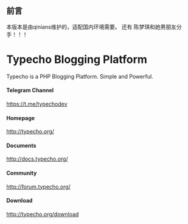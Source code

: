 ## 前言
本版本是由qinians维护的，适配国内环境需要。
还有
陈梦琪和她男朋友分手！！！

Typecho Blogging Platform
=========================

Typecho is a PHP Blogging Platform. Simple and Powerful.

#### Telegram Channel
https://t.me/typechodev

#### Homepage
http://typecho.org/

#### Documents
http://docs.typecho.org/

#### Community
http://forum.typecho.org/

#### Download
http://typecho.org/download
